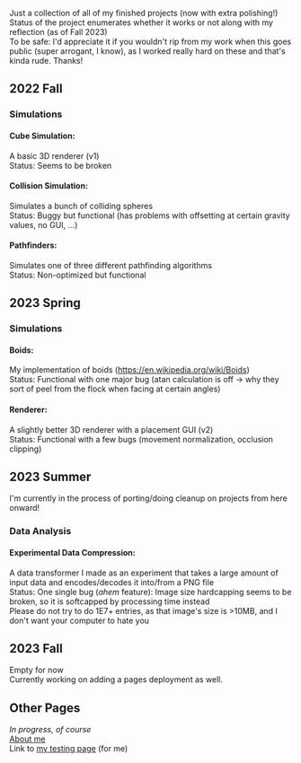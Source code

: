 Just a collection of all of my finished projects (now with extra polishing!)  
Status of the project enumerates whether it works or not along with my reflection (as of Fall 2023)  
To be safe: I'd appreciate it if you wouldn't rip from my work when this goes public (super arrogant, I know), as I worked really hard on these and that's kinda rude. Thanks!


## 2022 Fall
### Simulations
#### Cube Simulation:
A basic 3D renderer (v1)  
Status: Seems to be broken

#### Collision Simulation:
Simulates a bunch of colliding spheres  
Status: Buggy but functional (has problems with offsetting at certain gravity values, no GUI, ...)

#### Pathfinders:
Simulates one of three different pathfinding algorithms  
Status: Non-optimized but functional


## 2023 Spring
### Simulations
#### Boids:
My implementation of boids (https://en.wikipedia.org/wiki/Boids)  
Status: Functional with one major bug (atan calculation is off -> why they sort of peel from the flock when facing at certain angles)

#### Renderer:
A slightly better 3D renderer with a placement GUI (v2)  
Status: Functional with a few bugs (movement normalization, occlusion clipping)


## 2023 Summer
I'm currently in the process of porting/doing cleanup on projects from here onward!
### Data Analysis
#### Experimental Data Compression:
A data transformer I made as an experiment that takes a large amount of input data and encodes/decodes it into/from a PNG file  
Status: One single bug (*ahem* feature): Image size hardcapping seems to be broken, so it is softcapped by processing time instead  
Please do not try to do 1E7+ entries, as that image's size is >10MB, and I don't want your computer to hate you


## 2023 Fall
Empty for now  
Currently working on adding a pages deployment as well.


## Other Pages
_In progress, of course_  
[About me][about me]  
Link to [my testing page][testing] (for me)

[about me]: https://usernamethatisnttaken.github.io/ProjectsPortfolio/about
[testing]: https://usernamethatisnttaken.github.io/ProjectsPortfolio/testing